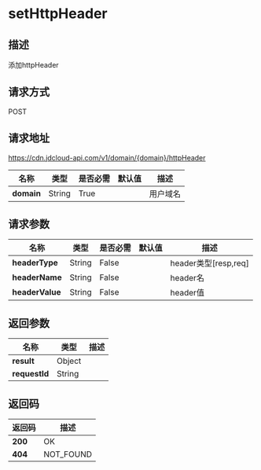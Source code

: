 # setHttpHeader


## 描述
添加httpHeader

## 请求方式
POST

## 请求地址
https://cdn.jdcloud-api.com/v1/domain/{domain}/httpHeader

|名称|类型|是否必需|默认值|描述|
|---|---|---|---|---|
|**domain**|String|True| |用户域名|

## 请求参数
|名称|类型|是否必需|默认值|描述|
|---|---|---|---|---|
|**headerType**|String|False| |header类型[resp,req]|
|**headerName**|String|False| |header名|
|**headerValue**|String|False| |header值|


## 返回参数
|名称|类型|描述|
|---|---|---|
|**result**|Object| |
|**requestId**|String| |


## 返回码
|返回码|描述|
|---|---|
|**200**|OK|
|**404**|NOT_FOUND|
